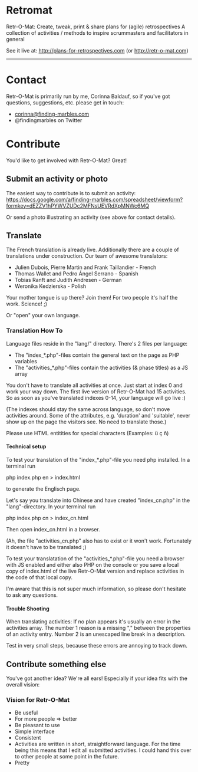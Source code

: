 Retromat
========

Retr-O-Mat: Create, tweak, print & share plans for (agile) retrospectives
            A collection of activities / methods to inspire scrummasters
            and facilitators in general

See it live at:
http://plans-for-retrospectives.com (or http://retr-o-mat.com)

---

# Contact

Retr-O-Mat is primarily run by me, Corinna Baldauf, so if you've got questions, suggestions,
etc. please get in touch:

* corinna@finding-marbles.com
* @findingmarbles on Twitter


# Contribute

You'd like to get involved with Retr-O-Mat? Great!

## Submit an activity or photo

The easiest way to contribute is to submit an activity:
https://docs.google.com/a/finding-marbles.com/spreadsheet/viewform?formkey=dEZZV1hPYWVZUDc2MFNsUEVRdXpMNWc6MQ

Or send a photo illustrating an activity (see above for contact details).

## Translate

The French translation is already live. Additionally there are a couple of translations
under construction. Our team of awesome translators:

* Julien Dubois, Pierre Martin and Frank Taillandier - French
* Thomas Wallet and Pedro Ángel Serrano - Spanish
* Tobias Ranft and Judith Andresen - German
* Weronika Kedzierska - Polish

Your mother tongue is up there? Join them! For two people it's half the work. Science! ;)

Or "open" your own language.

### Translation How To

Language files reside in the "lang/" directory. There's 2 files per language:

* The "index_*.php"-files contain the general text on the page as PHP variables
* The  "activities_*.php"-files contain the activities (& phase titles) as a JS array

You don't have to translate all activities at once. Just start at index 0 and work your
way down. The first live version of Retr-O-Mat had 15 activities. So as soon as you've translated
indexes 0-14, your language will go live :)

(The indexes should stay the same across language, so don't move activities around.
Some of the attributes, e.g. 'duration' and 'suitable', never show up on the
page the visitors see. No need to translate those.)

Please use HTML entitities for special characters (Examples: &uuml; &ccedil; &ntilde;)

#### Technical setup

To test your translation of the "index_*.php"-file you need php installed. In a terminal run

 php index.php en > index.html

to generate the Englisch page.

Let's say you translate into Chinese and have created "index_cn.php" in the "lang"-directory.
In your terminal run

 php index.php cn > index_cn.html

Then open index_cn.html in a browser.

(Ah, the file "activities_cn.php" also has to exist or it won't work. Fortunately it
doesn't have to be translated ;)

To test your translatation of the "activities_*.php"-file you need a browser with JS enabled
and either also PHP on the console or you save a local copy of index.html
of the live Retr-O-Mat version and replace activities in the code of that local copy.

I'm aware that this is not super much information, so please don't hesitate to ask any questions.

#### Trouble Shooting

When translating activities:
If no plan appears it's usually an error in the activities array. The number 1 reason is
a missing "," between the properties of an activity entry. Number 2 is an unescaped line
break in a description.

Test in very small steps, because these errors are annoying to track down.

## Contribute something else

You've got another idea? We're all ears! Especially if your idea fits with the
overall vision:

### Vision for Retr-O-Mat

* Be useful
 * For more people => better
* Be pleasant to use
 * Simple interface
 * Consistent
  * Activities are written in short, straightforward language. For the time
being this means that I edit all submitted activities. I could hand this over
to other people at some point in the future.
 * Pretty

